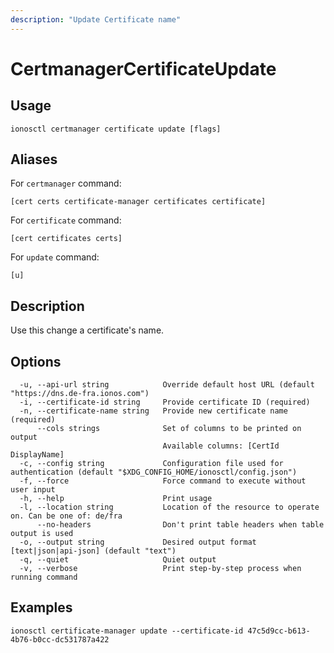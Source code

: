 ```yaml
---
description: "Update Certificate name"
---
```


# CertmanagerCertificateUpdate

## Usage

```text
ionosctl certmanager certificate update [flags]
```

## Aliases

For `certmanager` command:

```text
[cert certs certificate-manager certificates certificate]
```

For `certificate` command:

```text
[cert certificates certs]
```

For `update` command:

```text
[u]
```

## Description

Use this change a certificate's name.

## Options

```text
  -u, --api-url string            Override default host URL (default "https://dns.de-fra.ionos.com")
  -i, --certificate-id string     Provide certificate ID (required)
  -n, --certificate-name string   Provide new certificate name (required)
      --cols strings              Set of columns to be printed on output 
                                  Available columns: [CertId DisplayName]
  -c, --config string             Configuration file used for authentication (default "$XDG_CONFIG_HOME/ionosctl/config.json")
  -f, --force                     Force command to execute without user input
  -h, --help                      Print usage
  -l, --location string           Location of the resource to operate on. Can be one of: de/fra
      --no-headers                Don't print table headers when table output is used
  -o, --output string             Desired output format [text|json|api-json] (default "text")
  -q, --quiet                     Quiet output
  -v, --verbose                   Print step-by-step process when running command
```

## Examples

```text
ionosctl certificate-manager update --certificate-id 47c5d9cc-b613-4b76-b0cc-dc531787a422
```

